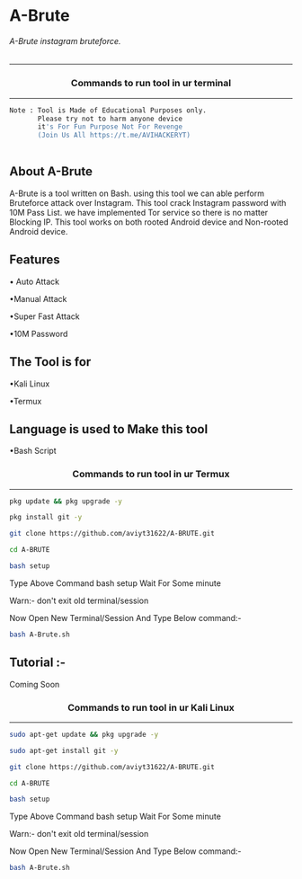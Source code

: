 # A-Brute

###### A-Brute instagram bruteforce.
***

### <p align="center">Commands to run tool in ur terminal
***

```bash
Note : Tool is Made of Educational Purposes only.
       Please try not to harm anyone device 
       it's For Fun Purpose Not For Revenge
       (Join Us All https://t.me/AVIHACKERYT)
       
```
  
## About A-Brute
 
A-Brute is a tool written on Bash. using this tool we can able perform Bruteforce attack over Instagram. This tool crack Instagram password with 10M Pass List. we have implemented Tor service so there is no matter Blocking IP. This tool works on both rooted Android device and Non-rooted Android device.
  
  
## Features 

• Auto Attack

•Manual Attack

•Super Fast Attack

•10M Password

## The Tool is for

•Kali Linux

•Termux

## Language is used to Make this tool

•Bash Script
 
 ### <p align="center">Commands to run tool in ur Termux
***
        
 ```bash
pkg update && pkg upgrade -y
```
```bash
pkg install git -y
```
```bash
git clone https://github.com/aviyt31622/A-BRUTE.git
```
```bash
cd A-BRUTE
```
```bash
bash setup
```
Type Above Command bash setup Wait For Some minute 

Warn:- don't exit old terminal/session
 
Now Open New Terminal/Session And Type Below command:-
```bash
bash A-Brute.sh
```
## Tutorial :-
 Coming Soon
### <p align="center">Commands to run tool in ur Kali Linux
***
 ```bash
sudo apt-get update && pkg upgrade -y
```
```bash
sudo apt-get install git -y
```
```bash
git clone https://github.com/aviyt31622/A-BRUTE.git
```
```bash
cd A-BRUTE
```
```bash
bash setup
```

Type Above Command bash setup Wait For Some minute 

Warn:- don't exit old terminal/session

Now Open New Terminal/Session And Type Below command:-

```bash
bash A-Brute.sh
``` 



  
